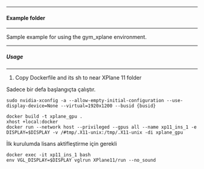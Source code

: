 ------------
#### Example folder
---------------
Sample example for using the gym_xplane environment.

-----------------
##### Usage
--------------------

1. Copy Dockerfile and its sh to near XPlane 11 folder

Sadece bir defa başlangıçta çalıştır.
```
sudo nvidia-xconfig -a --allow-empty-initial-configuration --use-display-device=None --virtual=1920x1200 --busid {busid}
```

```
docker build -t xplane_gpu .
xhost +local:docker
docker run --network host --privileged --gpus all --name xp11_ins_1 -e DISPLAY=$DISPLAY -v /#tmp/.X11-unix:/tmp/.X11-unix -di xplane_gpu
```

İlk kurulumda lisans aktifleştirme için gerekli
```
docker exec -it xp11_ins_1 bash
env VGL_DISPLAY=$DISPLAY vglrun XPlane11/run --no_sound
```


